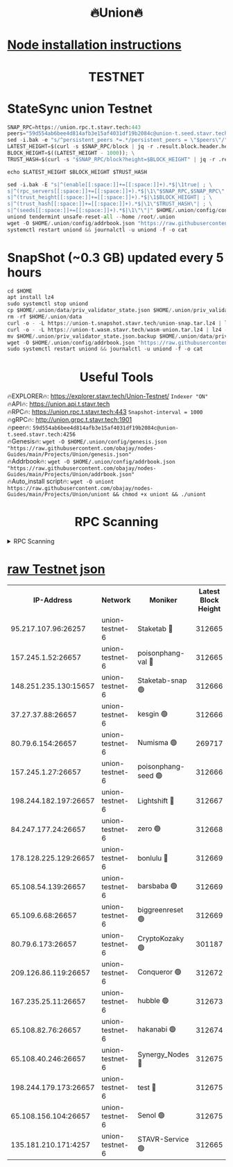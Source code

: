 <h1 align="center"> 🔥Union🔥</h1>

[Node installation instructions](https://github.com/obajay/nodes-Guides/tree/main/Projects/Union)
=

<h1 align="center"> TESTNET</h1>

# StateSync union Testnet
```python
SNAP_RPC=https://union.rpc.t.stavr.tech:443
peers="59d554ab6bee4d814afb3e15af4031df19b2084c@union-t.seed.stavr.tech:4256"
sed -i.bak -e "s/^persistent_peers *=.*/persistent_peers = \"$peers\"/" $HOME/.union/config/config.toml
LATEST_HEIGHT=$(curl -s $SNAP_RPC/block | jq -r .result.block.header.height); \
BLOCK_HEIGHT=$((LATEST_HEIGHT - 1000)); \
TRUST_HASH=$(curl -s "$SNAP_RPC/block?height=$BLOCK_HEIGHT" | jq -r .result.block_id.hash)

echo $LATEST_HEIGHT $BLOCK_HEIGHT $TRUST_HASH

sed -i.bak -E "s|^(enable[[:space:]]+=[[:space:]]+).*$|\1true| ; \
s|^(rpc_servers[[:space:]]+=[[:space:]]+).*$|\1\"$SNAP_RPC,$SNAP_RPC\"| ; \
s|^(trust_height[[:space:]]+=[[:space:]]+).*$|\1$BLOCK_HEIGHT| ; \
s|^(trust_hash[[:space:]]+=[[:space:]]+).*$|\1\"$TRUST_HASH\"| ; \
s|^(seeds[[:space:]]+=[[:space:]]+).*$|\1\"\"|" $HOME/.union/config/config.toml
uniond tendermint unsafe-reset-all --home /root/.union
wget -O $HOME/.union/config/addrbook.json "https://raw.githubusercontent.com/obajay/nodes-Guides/main/Projects/Union/addrbook.json"
systemctl restart uniond && journalctl -u uniond -f -o cat
```
# SnapShot (~0.3 GB) updated every 5 hours
```python
cd $HOME
apt install lz4
sudo systemctl stop uniond
cp $HOME/.union/data/priv_validator_state.json $HOME/.union/priv_validator_state.json.backup
rm -rf $HOME/.union/data
curl -o - -L https://union-t.snapshot.stavr.tech/union-snap.tar.lz4 | lz4 -c -d - | tar -x -C $HOME/.union --strip-components 2
curl -o - -L https://union-t.wasm.stavr.tech/wasm-union.tar.lz4 | lz4 -c -d - | tar -x -C $HOME/.union --strip-components 2
mv $HOME/.union/priv_validator_state.json.backup $HOME/.union/data/priv_validator_state.json
wget -O $HOME/.union/config/addrbook.json "https://raw.githubusercontent.com/obajay/nodes-Guides/main/Projects/Union/addrbook.json"
sudo systemctl restart uniond && journalctl -u uniond -f -o cat
```
 <h1 align="center"> Useful Tools</h1>
 
🔥EXPLORER🔥: https://explorer.stavr.tech/Union-Testnet/        `Indexer "ON"` \
🔥API🔥:      https://union.api.t.stavr.tech \
🔥RPC🔥:      https://union.rpc.t.stavr.tech:443              `Snapshot-interval = 1000` \
🔥gRPC🔥:     http://union.grpc.t.stavr.tech:1901 \
🔥peer🔥:     `59d554ab6bee4d814afb3e15af4031df19b2084c@union-t.seed.stavr.tech:4256` \
🔥Genesis🔥:     `wget -O $HOME/.union/config/genesis.json "https://raw.githubusercontent.com/obajay/nodes-Guides/main/Projects/Union/genesis.json"` \
🔥Addrbook🔥: ```wget -O $HOME/.union/config/addrbook.json "https://raw.githubusercontent.com/obajay/nodes-Guides/main/Projects/Union/addrbook.json"``` \
🔥Auto_install script🔥:  `wget -O uniont https://raw.githubusercontent.com/obajay/nodes-Guides/main/Projects/Union/uniont && chmod +x uniont && ./uniont`

<h1 align="center"> RPC Scanning</h1>

<details>
<summary>RPC Scanning</summary>

<h2 align="center"> We scan nodes in real time every 4 hours. And we provide the final result of RPC endpoints.
We cannot influence the operation of these nodes in any way. </h2>


```python
If Voting Power is higher than 0 --> then the Node is a validator of the network and may be subject to attack and be a potential threat to the chain.
```
```python
We marked such validators with a red symbol
```

</details>

[raw Testnet json](https://rpc-check.uniont.stavr.tech/uniont/rpc-uniont-result.json)
=



<table><tr><th>IP-Address</th><th>Network</th><th>Moniker</th><th>Latest Block Height</th><th>Earliest Block Height</th><th>Catching Up</th><th>Tx Index</th><th>Voting Power</th><th>Scan Time</th></tr><tr><td>95.217.107.96:26257</td><td>union-testnet-6</td><td>Staketab 🔴</td><td>312665</td><td>1</td><td>False</td><td>on</td><td>1000002</td><td>2024-03-05T13:09:19.700488123UTC</td></tr><tr><td>157.245.1.52:26657</td><td>union-testnet-6</td><td>poisonphang-val 🔴</td><td>312665</td><td>1</td><td>False</td><td>on</td><td>1000000</td><td>2024-03-05T13:09:20.294759462UTC</td></tr><tr><td>148.251.235.130:15657</td><td>union-testnet-6</td><td>Staketab-snap 🟢</td><td>312666</td><td>1</td><td>False</td><td>on</td><td>0</td><td>2024-03-05T13:09:20.868156215UTC</td></tr><tr><td>37.27.37.88:26657</td><td>union-testnet-6</td><td>kesgin 🟢</td><td>312666</td><td>1</td><td>False</td><td>on</td><td>0</td><td>2024-03-05T13:09:21.196935671UTC</td></tr><tr><td>80.79.6.154:26657</td><td>union-testnet-6</td><td>Numisma 🟢</td><td>269717</td><td>1</td><td>False</td><td>on</td><td>0</td><td>2024-03-05T13:09:25.972911195UTC</td></tr><tr><td>157.245.1.27:26657</td><td>union-testnet-6</td><td>poisonphang-seed 🟢</td><td>312666</td><td>1</td><td>False</td><td>on</td><td>0</td><td>2024-03-05T13:09:26.584168364UTC</td></tr><tr><td>198.244.182.197:26657</td><td>union-testnet-6</td><td>Lightshift 🔴</td><td>312667</td><td>1</td><td>False</td><td>on</td><td>1000000</td><td>2024-03-05T13:09:28.939188160UTC</td></tr><tr><td>84.247.177.24:26657</td><td>union-testnet-6</td><td>zero 🟢</td><td>312668</td><td>1</td><td>False</td><td>on</td><td>0</td><td>2024-03-05T13:09:37.820976687UTC</td></tr><tr><td>178.128.225.129:26657</td><td>union-testnet-6</td><td>bonlulu 🔴</td><td>312669</td><td>1</td><td>False</td><td>on</td><td>1000000</td><td>2024-03-05T13:09:42.533804560UTC</td></tr><tr><td>65.108.54.139:26657</td><td>union-testnet-6</td><td>barsbaba 🟢</td><td>312669</td><td>1</td><td>False</td><td>on</td><td>0</td><td>2024-03-05T13:09:42.853426951UTC</td></tr><tr><td>65.109.6.68:26657</td><td>union-testnet-6</td><td>biggreenreset 🟢</td><td>312669</td><td>1</td><td>False</td><td>on</td><td>0</td><td>2024-03-05T13:09:43.175223506UTC</td></tr><tr><td>80.79.6.173:26657</td><td>union-testnet-6</td><td>CryptoKozaky 🟢</td><td>301187</td><td>1</td><td>False</td><td>on</td><td>0</td><td>2024-03-05T13:09:45.633631119UTC</td></tr><tr><td>209.126.86.119:26657</td><td>union-testnet-6</td><td>Conqueror 🟢</td><td>312672</td><td>1</td><td>False</td><td>on</td><td>0</td><td>2024-03-05T13:10:02.640046159UTC</td></tr><tr><td>167.235.25.11:26657</td><td>union-testnet-6</td><td>hubble 🟢</td><td>312673</td><td>1</td><td>False</td><td>on</td><td>0</td><td>2024-03-05T13:10:09.000318507UTC</td></tr><tr><td>65.108.82.76:26657</td><td>union-testnet-6</td><td>hakanabi 🟢</td><td>312674</td><td>1</td><td>False</td><td>on</td><td>0</td><td>2024-03-05T13:10:09.345283928UTC</td></tr><tr><td>65.108.40.246:26657</td><td>union-testnet-6</td><td>Synergy_Nodes 🔴</td><td>312675</td><td>1</td><td>False</td><td>on</td><td>1000001</td><td>2024-03-05T13:10:15.775090866UTC</td></tr><tr><td>198.244.179.173:26657</td><td>union-testnet-6</td><td>test 🔴</td><td>312675</td><td>1</td><td>False</td><td>on</td><td>1</td><td>2024-03-05T13:10:18.087411010UTC</td></tr><tr><td>65.108.156.104:26657</td><td>union-testnet-6</td><td>Senol 🟢</td><td>312675</td><td>1</td><td>False</td><td>on</td><td>0</td><td>2024-03-05T13:10:18.748230277UTC</td></tr><tr><td>135.181.210.171:4257</td><td>union-testnet-6</td><td>STAVR-Service 🟢</td><td>312665</td><td>309001</td><td>False</td><td>on</td><td>0</td><td>2024-03-05T13:09:20.623517439UTC</td></tr></table>
